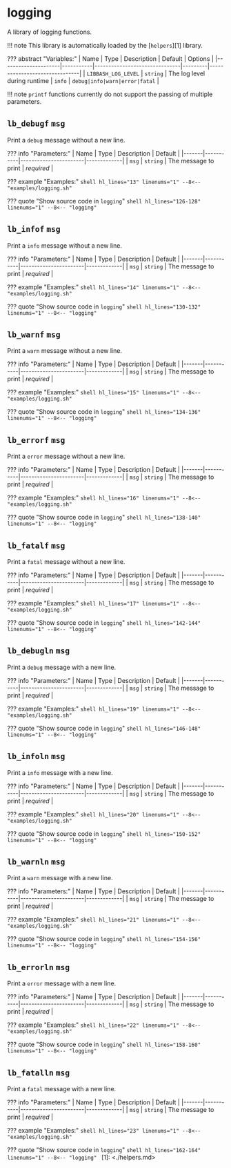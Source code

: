 # logging

A library of logging functions.

!!! note
    This library is automatically loaded by the [`helpers`][1] library.

??? abstract "Variables:"
    | Name                | Type      | Description                   | Default | Options                       |
    |---------------------|-----------|-------------------------------|---------|-------------------------------|
    | `LIBBASH_LOG_LEVEL` | `string`  | The log level during runtime  | `info`  | `debug|info|warn|error|fatal` |
    
!!! note
    `printf` functions currently do not support the passing of multiple parameters.

## `lb_debugf` `msg`

Print a `debug` message without a new line.

??? info "Parameters:"
    | Name  | Type      | Description           | Default     |
    |-------|-----------|-----------------------|-------------|
    | `msg` | `string`  | The message to print  | *required*  |

??? example "Examples:"
    ```shell hl_lines="13" linenums="1"
    --8<-- "examples/logging.sh"
    ```

??? quote "Show source code in `logging`"
    ```shell hl_lines="126-128" linenums="1"
    --8<-- "logging"
    ```

## `lb_infof` `msg`

Print a `info` message without a new line.

??? info "Parameters:"
    | Name  | Type      | Description           | Default     |
    |-------|-----------|-----------------------|-------------|
    | `msg` | `string`  | The message to print  | *required*  |

??? example "Examples:"
    ```shell hl_lines="14" linenums="1"
    --8<-- "examples/logging.sh"
    ```

??? quote "Show source code in `logging`"
    ```shell hl_lines="130-132" linenums="1"
    --8<-- "logging"
    ```

## `lb_warnf` `msg`

Print a `warn` message without a new line.

??? info "Parameters:"
    | Name  | Type      | Description           | Default     |
    |-------|-----------|-----------------------|-------------|
    | `msg` | `string`  | The message to print  | *required*  |

??? example "Examples:"
    ```shell hl_lines="15" linenums="1"
    --8<-- "examples/logging.sh"
    ```

??? quote "Show source code in `logging`"
    ```shell hl_lines="134-136" linenums="1"
    --8<-- "logging"
    ```

## `lb_errorf` `msg`

Print a `error` message without a new line.

??? info "Parameters:"
    | Name  | Type      | Description           | Default     |
    |-------|-----------|-----------------------|-------------|
    | `msg` | `string`  | The message to print  | *required*  |

??? example "Examples:"
    ```shell hl_lines="16" linenums="1"
    --8<-- "examples/logging.sh"
    ```

??? quote "Show source code in `logging`"
    ```shell hl_lines="138-140" linenums="1"
    --8<-- "logging"
    ```

## `lb_fatalf` `msg`

Print a `fatal` message without a new line.

??? info "Parameters:"
    | Name  | Type      | Description           | Default     |
    |-------|-----------|-----------------------|-------------|
    | `msg` | `string`  | The message to print  | *required*  |

??? example "Examples:"
    ```shell hl_lines="17" linenums="1"
    --8<-- "examples/logging.sh"
    ```

??? quote "Show source code in `logging`"
    ```shell hl_lines="142-144" linenums="1"
    --8<-- "logging"
    ```

## `lb_debugln` `msg`

Print a `debug` message with a new line.

??? info "Parameters:"
    | Name  | Type      | Description           | Default     |
    |-------|-----------|-----------------------|-------------|
    | `msg` | `string`  | The message to print  | *required*  |

??? example "Examples:"
    ```shell hl_lines="19" linenums="1"
    --8<-- "examples/logging.sh"
    ```

??? quote "Show source code in `logging`"
    ```shell hl_lines="146-148" linenums="1"
    --8<-- "logging"
    ```

## `lb_infoln` `msg`

Print a `info` message with a new line.

??? info "Parameters:"
    | Name  | Type      | Description           | Default     |
    |-------|-----------|-----------------------|-------------|
    | `msg` | `string`  | The message to print  | *required*  |

??? example "Examples:"
    ```shell hl_lines="20" linenums="1"
    --8<-- "examples/logging.sh"
    ```

??? quote "Show source code in `logging`"
    ```shell hl_lines="150-152" linenums="1"
    --8<-- "logging"
    ```

## `lb_warnln` `msg`

Print a `warn` message with a new line.

??? info "Parameters:"
    | Name  | Type      | Description           | Default     |
    |-------|-----------|-----------------------|-------------|
    | `msg` | `string`  | The message to print  | *required*  |

??? example "Examples:"
    ```shell hl_lines="21" linenums="1"
    --8<-- "examples/logging.sh"
    ```

??? quote "Show source code in `logging`"
    ```shell hl_lines="154-156" linenums="1"
    --8<-- "logging"
    ```

## `lb_errorln` `msg`

Print a `error` message with a new line.

??? info "Parameters:"
    | Name  | Type      | Description           | Default     |
    |-------|-----------|-----------------------|-------------|
    | `msg` | `string`  | The message to print  | *required*  |

??? example "Examples:"
    ```shell hl_lines="22" linenums="1"
    --8<-- "examples/logging.sh"
    ```

??? quote "Show source code in `logging`"
    ```shell hl_lines="158-160" linenums="1"
    --8<-- "logging"
    ```

## `lb_fatalln` `msg`

Print a `fatal` message with a new line.

??? info "Parameters:"
    | Name  | Type      | Description           | Default     |
    |-------|-----------|-----------------------|-------------|
    | `msg` | `string`  | The message to print  | *required*  |

??? example "Examples:"
    ```shell hl_lines="23" linenums="1"
    --8<-- "examples/logging.sh"
    ```

??? quote "Show source code in `logging`"
    ```shell hl_lines="162-164" linenums="1"
    --8<-- "logging"
    ```
[1]: <./helpers.md>
